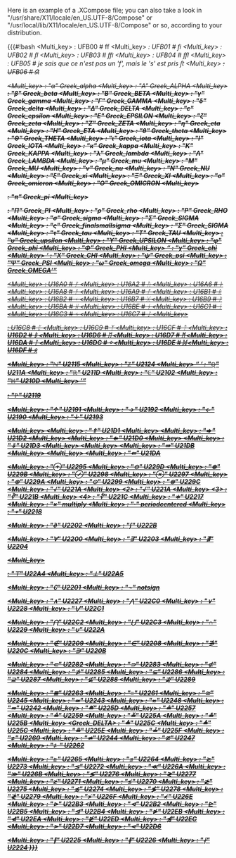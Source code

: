 Here is an example of a .XCompose file; you can also take a look in 
"/usr/share/X11/locale/en_US.UTF-8/Compose"
or
"/usr/local/lib/X11/locale/en_US.UTF-8/Compose"
or so, according to your distribution.

{{{#!bash
<Multi_key> <f> <f> <space> : UFB00 # ﬀ
<Multi_key> <f> <i> : UFB01 # ﬁ
<Multi_key> <f> <l> : UFB02 # ﬂ
<Multi_key> <f> <f> <i> : UFB03 # ﬃ
<Multi_key> <f> <f> <l> : UFB04 # ﬄ
<Multi_key> <f> <t> : UFB05 # je sais que ce n'est pas un 'f', mais le 's' est pris ﬅ
<Multi_key> <s> <t> : UFB06 # ﬆ

<Multi_key> <space> <a> : "α"  Greek_alpha
<Multi_key> <space> <A> : "Α"  Greek_ALPHA
<Multi_key> <space> <b> : "β"  Greek_beta
<Multi_key> <space> <B> : "Β"  Greek_BETA
<Multi_key> <space> <g> : "γ"  Greek_gamma
<Multi_key> <space> <G> : "Γ"  Greek_GAMMA
<Multi_key> <space> <d> : "δ"  Greek_delta
<Multi_key> <space> <D> : "Δ"  Greek_DELTA
<Multi_key> <space> <e> : "ε"  Greek_epsilon
<Multi_key> <space> <E> : "Ε"  Greek_EPSILON
<Multi_key> <space> <z> : "ζ"  Greek_zeta
<Multi_key> <space> <Z> : "Ζ"  Greek_ZETA
<Multi_key> <space> <h> : "η"  Greek_eta
<Multi_key> <space> <H> : "Η"  Greek_ETA
<Multi_key> <space> <j> : "θ"  Greek_theta
<Multi_key> <space> <J> : "Θ"  Greek_THETA
<Multi_key> <space> <i> : "ι"  Greek_iota
<Multi_key> <space> <I> : "Ι"  Greek_IOTA
<Multi_key> <space> <k> : "κ"  Greek_kappa
<Multi_key> <space> <K> : "Κ"  Greek_KAPPA
<Multi_key> <space> <l> : "λ"  Greek_lambda
<Multi_key> <space> <L> : "Λ"  Greek_LAMBDA
<Multi_key> <space> <m> : "μ"  Greek_mu
<Multi_key> <space> <M> : "Μ"  Greek_MU
<Multi_key> <space> <n> : "ν"  Greek_nu
<Multi_key> <space> <N> : "Ν"  Greek_NU
<Multi_key> <space> <x> : "ξ"  Greek_xi
<Multi_key> <space> <X> : "Ξ"  Greek_XI
<Multi_key> <space> <o> : "ο"  Greek_omicron
<Multi_key> <space> <O> : "Ο"  Greek_OMICRON
<Multi_key> <space> <p> : "π"  Greek_pi
<Multi_key> <space> <P> : "Π"  Greek_PI
<Multi_key> <space> <r> : "ρ"  Greek_rho
<Multi_key> <space> <R> : "Ρ"  Greek_RHO
<Multi_key> <space> <s> : "σ"  Greek_sigma
<Multi_key> <space> <S> : "Σ"  Greek_SIGMA
<Multi_key> <space> <c> : "ς"  Greek_finalsmallsigma
<Multi_key> <space> <C> : "Σ"  Greek_SIGMA
<Multi_key> <space> <t> : "τ"  Greek_tau
<Multi_key> <space> <T> : "Τ"  Greek_TAU
<Multi_key> <space> <u> : "υ"  Greek_upsilon
<Multi_key> <space> <U> : "Υ"  Greek_UPSILON
<Multi_key> <space> <f> : "φ"  Greek_phi
<Multi_key> <space> <F> : "Φ"  Greek_PHI
<Multi_key> <space> <q> : "χ"  Greek_chi
<Multi_key> <space> <Q> : "Χ"  Greek_CHI
<Multi_key> <space> <y> : "ψ"  Greek_psi
<Multi_key> <space> <Y> : "Ψ"  Greek_PSI
<Multi_key> <space> <w> : "ω"  Greek_omega
<Multi_key> <space> <W> : "Ω"  Greek_OMEGA

<Multi_key> <R> <f> : U16A0 # ᚠ
<Multi_key> <R> <u> : U16A2 # ᚢ
<Multi_key> <R> <T> : U16A6 # ᚦ
<Multi_key> <R> <a> : U16A8 # ᚨ
<Multi_key> <R> <A> : U16A9 # ᚩ
<Multi_key> <R> <r> : U16B1 # ᚱ
<Multi_key> <R> <k> : U16B2 # ᚲ
<Multi_key> <R> <g> : U16B7 # ᚷ
<Multi_key> <R> <w> : U16B9 # ᚹ
<Multi_key> <R> <h> : U16BA # ᚺ
<Multi_key> <R> <n> : U16BE # ᚾ
<Multi_key> <R> <i> : U16C1 # ᛁ
<Multi_key> <R> <j> : U16C3 # ᛃ
<Multi_key> <R> <I> : U16C7 # ᛇ
<Multi_key> <R> <p> : U16C8 # ᛈ
<Multi_key> <R> <z> : U16C9 # ᛉ
<Multi_key> <R> <t> : U16CF # ᛏ
<Multi_key> <R> <b> : U16D2 # ᛒ
<Multi_key> <R> <e> : U16D6 # ᛖ
<Multi_key> <R> <m> : U16D7 # ᛗ
<Multi_key> <R> <l> : U16DA # ᛚ
<Multi_key> <R> <N> : U16DC # ᛜ
<Multi_key> <R> <d> : U16DE # ᛞ
<Multi_key> <R> <o> : U16DF # ᛟ

<Multi_key> <N> <N> : "ℕ" U2115
<Multi_key> <Z> <Z> : "ℤ" U2124
<Multi_key> <Q> <Q> : "ℚ" U211A
<Multi_key> <R> <R> : "ℝ" U211D
<Multi_key> <C> <C> : "ℂ" U2102
<Multi_key> <H> <H> : "ℍ" U210D
<Multi_key> <P> <P> : "ℙ" U2119

<Multi_key> <Up> : "↑" U2191
<Multi_key> <Right> : "→" U2192
<Multi_key> <Left> : "←" U2190
<Multi_key> <Down> : "↓" U2193

<Multi_key> <Multi_key> <Up> : "⇑" U21D1
<Multi_key> <Multi_key> <Right> : "⇒" U21D2
<Multi_key> <Multi_key> <Left> : "⇐" U21D0
<Multi_key> <Multi_key> <Down> : "⇓" U21D3
<Multi_key> <Multi_key> <Multi_key> <Right> : "⇛" U21DB
<Multi_key> <Multi_key> <Multi_key> <Left> : "⇚" U21DA

<Multi_key> <o> <plus> : "⊕" U2295
<Multi_key> <o> <minus> : "⊝" U229D
<Multi_key> <o> <asterisk> : "⊛" U229B
<Multi_key> <o> <slash> : "⊘" U2298
<Multi_key> <o> <x> : "⊗" U2297
<Multi_key> <o> <o> : "⊚" U229A
<Multi_key> <o> <period> : "⊙" U2299
<Multi_key> <o> <equal> : "⊜" U229C
<Multi_key> <v> <v> : "√" U221A
<Multi_key> <2> <v> : "√" U221A
<Multi_key> <3> <v> : "∛" U221B
<Multi_key> <4> <v> : "∜" U221C
<Multi_key> <asterisk> <asterisk> : "∗" U2217
<Multi_key> <asterisk> <x> : "×" multiply
<Multi_key> <asterisk> <period> : "·" periodcentered
<Multi_key> <asterisk> <o> : "∘" U2218

<Multi_key> <d> <e> <r> : "∂" U2202
<Multi_key> <I> <n> <t> : "∫" U222B

<Multi_key> <a> <l> <l> : "∀"  U2200
<Multi_key> <e> <x> : "∃" U2203
<Multi_key> <slash> <e> <x> : "∄" U2204

<Multi_key> <t> <o> <p> : "⊤" U22A4
<Multi_key> <b> <o> <t> : "⊥" U22A5

<Multi_key> <A> <slash> : "∁" U2201
<Multi_key> <n> <o> <t> : "¬" notsign

<Multi_key> <a> <n> <d> : "∧" U2227
<Multi_key> <A> <N> <D> : "⋀" U22C0
<Multi_key> <o> <r> : "∨" U2228
<Multi_key> <O> <R> : "⋁" U22C1

<Multi_key> <I> <N> <T> : "⋂" U22C2
<Multi_key> <U> <N> : "⋃" U22C3
<Multi_key> <i> <n> <t> : "∩" U2229
<Multi_key> <u> <n> : "∪" U222A

<Multi_key> <slash> <i> <n> <space> : "∉" U2209
<Multi_key> <i> <n> <space> : "∈" U2208
<Multi_key> <slash> <n> <i> <space> : "∌" U220C
<Multi_key> <n> <i> <space> : "∋" U220B

<Multi_key> <i> <n> <c> : "⊂" U2282
<Multi_key> <c> <n> <i> : "⊃" U2283
<Multi_key> <slash> <i> <n> <c> : "⊄" U2284
<Multi_key> <slash> <c> <n> <i> : "⊅" U2285
<Multi_key> <equal> <i> <n> <c> : "⊆" U2286
<Multi_key> <equal> <c> <n> <i> : "⊇" U2287
<Multi_key> <slash> <equal> <i> <n> <c> : "⊈" U2288
<Multi_key> <slash> <equal> <c> <n> <i> : "⊉" U2289

<Multi_key> <equal> <equal> : "≣" U2263
<Multi_key> <equal> <minus> : "≡" U2261
<Multi_key> <equal> <asciitilde> : "≅" U2245
<Multi_key> <minus> <asciitilde> : "≃" U2243
<Multi_key> <asciitilde> <asciitilde> : "≈" U2248
<Multi_key> <asciitilde> <minus> : "≂" U2242
<Multi_key> <equal> <d> : "≝" U225D
<Multi_key> <equal> <degree> : "≗" U2257
<Multi_key> <equal> <asciicircum> : "≙" U2259
<Multi_key> <equal> <v> : "≚" U225A
<Multi_key> <equal> <asterisk> : "≛" U225B
<Multi_key> <equal> <Greek_DELTA> : "≜" U225C
<Multi_key> <equal> <space> <D>: "≜" U225C
<Multi_key> <equal> <m> : "≞" U225E
<Multi_key> <equal> <question> : "≟" U225F
<Multi_key> <equal> <slash> : "≠" U2260
<Multi_key> <slash> <minus> <asciitilde> : "≄" U2244
<Multi_key> <slash> <equal> <asciitilde> : "≇" U2247
<Multi_key> <slash> <equal> <minus> : "≢" U2262

<Multi_key> <greater> <equal> : "≥" U2265
<Multi_key> <less> <equal> : "≤" U2264
<Multi_key> <greater> <asciitilde> : "≳" U2273
<Multi_key> <less> <asciitilde> : "≲" U2272
<Multi_key> <less> <less> : "≪" U226A
<Multi_key> <greater> <greater> : "≫" U226B
<Multi_key> <greater> <less> : "≶" U2276
<Multi_key> <less> <greater> : "≷" U2277
<Multi_key> <slash> <greater> <equal> : "≱" U2271
<Multi_key> <slash> <less> <equal> : "≰" U2270
<Multi_key> <slash> <greater> <asciitilde> : "≵" U2275
<Multi_key> <slash> <less> <asciitilde> : "≴" U2274
<Multi_key> <slash> <greater> <less> : "≸" U2278
<Multi_key> <slash> <less> <greater> : "≹" U2279
<Multi_key> <greater> <slash> : "≯" U226F
<Multi_key> <less> <slash> : "≮" U226E
<Multi_key> <greater> <bar> : "⊳" U22B3
<Multi_key> <less> <bar> : "⊲" U22B2
<Multi_key> <bar> <greater> <equal> : "⊵" U22B5
<Multi_key> <bar> <less> <equal> : "⊴" U22B4
<Multi_key> <slash> <greater> <bar> : "⋫" U22EB
<Multi_key> <slash> <less> <bar> : "⋪" U22EA
<Multi_key> <slash> <bar> <greater> <equal> : "⋭" U22ED
<Multi_key> <slash> <bar> <less> <equal> : "⋬" U22EC
<Multi_key> <greater> <period> : "⋗" U22D7
<Multi_key> <less> <period> : "⋖" U22D6

<Multi_key> <bar> <bar> : "∥" U2225
<Multi_key> <slash> <bar> <bar> : "∦" U2226
<Multi_key> <bar> <slash> : "∤" U2224
}}}
